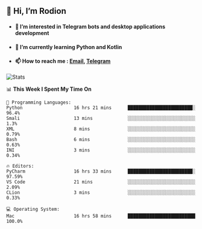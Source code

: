 ## 👋 Hi, I’m Rodion
- #### 👀 I’m interested in Telegram bots and desktop applications development
- #### 🌱 I’m currently learning Python and Kotlin
- #### 📫 How to reach me : [Email](mailto:me@lavn.ml), [Telegram](https://t.me/fast_geek)

![Stats](https://github-readme-stats.vercel.app/api?username=fast-geek&show_icons=true&theme=react&hide=issues&count_private=true&layout=compact)


<!--START_SECTION:waka-->
📊 **This Week I Spent My Time On** 

```text
💬 Programming Languages: 
Python                   16 hrs 21 mins      ████████████████████████░   96.4% 
Smali                    13 mins             ░░░░░░░░░░░░░░░░░░░░░░░░░   1.3% 
XML                      8 mins              ░░░░░░░░░░░░░░░░░░░░░░░░░   0.79% 
Bash                     6 mins              ░░░░░░░░░░░░░░░░░░░░░░░░░   0.63% 
INI                      3 mins              ░░░░░░░░░░░░░░░░░░░░░░░░░   0.34%

🔥 Editors: 
PyCharm                  16 hrs 33 mins      ████████████████████████░   97.59% 
VS Code                  21 mins             ░░░░░░░░░░░░░░░░░░░░░░░░░   2.09% 
CLion                    3 mins              ░░░░░░░░░░░░░░░░░░░░░░░░░   0.33%

💻 Operating System: 
Mac                      16 hrs 58 mins      █████████████████████████   100.0%

```


<!--END_SECTION:waka-->

